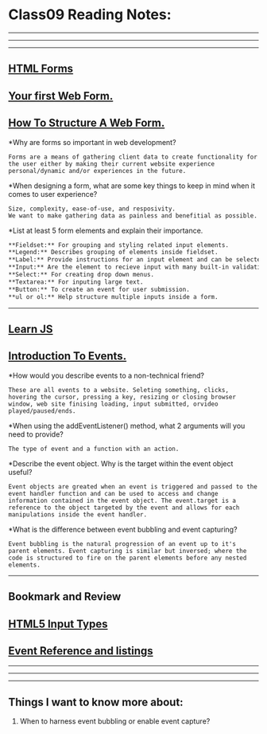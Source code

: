 # **Class09 Reading Notes:**
---
---
---

## [HTML Forms](https://developer.mozilla.org/en-US/docs/Learn/Forms)
## [Your first Web Form.](https://developer.mozilla.org/en-US/docs/Learn/Forms/Your_first_form) 
## [How To Structure A Web Form.](https://developer.mozilla.org/en-US/docs/Learn/Forms/How_to_structure_a_web_form)

*Why are forms so important in web development?

```
Forms are a means of gathering client data to create functionality for the user either by making their current website experience personal/dynamic and/or experiences in the future.
```

*When designing a form, what are some key things to keep in mind when it comes to user experience?

```
Size, complexity, ease-of-use, and resposivity.
We want to make gathering data as painless and benefitial as possible.
```

*List at least 5 form elements and explain their importance.

```markdown
**Fieldset:** For grouping and styling related input elements.
**Legend:** Describes grouping of elements inside fieldset.
**Label:** Provide instructions for an input element and can be selected in pace of the input element to make input easier.
**Input:** Are the element to recieve input with many built-in validation to help users input the proper information. Properties like 'required', 'placeholder', 'password', 'checked' and many more.
**Select:** For creating drop down menus.
**Textarea:** For inputing large text.
**Button:** To create an event for user submission.
**ul or ol:** Help structure multiple inputs inside a form.
```

---
## [Learn JS](https://developer.mozilla.org/en-US/docs/Learn/JavaScript)

## [Introduction To Events.](https://developer.mozilla.org/en-US/docs/Learn/JavaScript/Building_blocks/Events)

*How would you describe events to a non-technical friend?

```
These are all events to a website. Seleting something, clicks, hovering the cursor, pressing a key, resizing or closing browser window, web site finising loading, input submitted, orvideo played/paused/ends.
```

*When using the addEventListener() method, what 2 arguments will you need to provide?

```
The type of event and a function with an action.
```

*Describe the event object. Why is the target within the event object useful?

```
Event objects are greated when an event is triggered and passed to the event handler function and can be used to access and change information contained in the event object. The event.target is a reference to the object targeted by the event and allows for each manipulations inside the event handler.
```

*What is the difference between event bubbling and event capturing?

```
Event bubbling is the natural progression of an event up to it's parent elements. Event capturing is similar but inversed; where the code is structured to fire on the parent elements before any nested elements.
```

---
## Bookmark and Review

## [HTML5 Input Types](https://developer.mozilla.org/en-US/docs/Learn/Forms/HTML5_input_types)

## [Event Reference and listings](https://developer.mozilla.org/en-US/docs/Web/Events)

---
---
---
## **Things I want to know more about:**

1. When to harness event bubbling or enable event capture?

